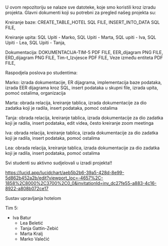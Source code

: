 U ovom repozitoriju se nalaze sve datoteke, koje smo koristili kroz izradu projekta.
Glavni dokumenti koji su potrebni za pregled našeg projekta su:

Kreiranje baze:
CREATE_TABLE_HOTEL SQL FILE,
INSERT_INTO_DATA SQL FILE,

Kreiranje upita:
SQL Upiti - Marko,
SQL Upiti - Marta,
SQL upiti - Iva,
SQL Upiti - Lea,
SQL Upiti - Tanja,

Dokumentacija:
DOKUMENTACIJA-TIM-5 PDF FILE,
EER_dijagram PNG FILE,
ERD_dijagram PNG FILE,
Tim-t_Izvjesce PDF FILE,
Veze između entiteta PDF FILE,

Raspodjela poslova po studentima:

Marko: 
	izrada dokumentacije, ER dijagrama, implementacija baze podataka, izrada EER dijagrama kroz SQL, insert podataka u skupni file, izrada upita, pomoć ostalima, organizacija

Marta: 
	obrada relacija, kreiranje tablica, izrada dokumentacije za dio zadatka koji je radila, insert podataka, pomoć ostalima

Tanja: 
	obrada relacija, kreiranje tablica, izrada dokumentacije za dio zadatka koji je radila, insert podataka, edit videa, često kreiranje zoom meetinga

Iva: 
 	obrada relacija, kreiranje tablica, izrada dokumentacije za dio zadatka koji je radila, insert podataka, pomoć ostalima

Lea: 
	obrada relacija, kreiranje tablica, izrada dokumentacije za dio zadatka koji je radila, insert podataka, pomoć ostalima

Svi studenti su aktivno sudjelovali u izradi projekta!!






https://lucid.app/lucidchart/aeb5b2b6-39a5-428d-8e99-5d862b452a2b/edit?viewport_loc=-4657%2C-1858%2C8000%2C3700%2C0_0&invitationId=inv_dc27fe55-a883-4c16-8922-a808b072ce17


Sustav upravljanja hotelom

 Tim 5:
- Iva Batur
	- Lea Beletić
	- Tanja Gattin-Zebić
	- Marta Kralj
	- Marko Valečić

